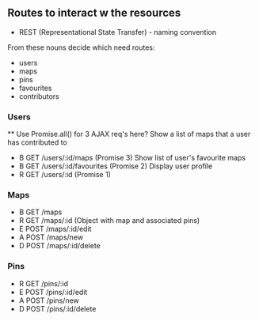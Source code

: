 ## Routes to interact w the resources
* REST (Representational State Transfer) - naming convention

From these nouns decide which need routes:
- users
- maps
- pins
- favourites
- contributors

### Users
** Use Promise.all() for 3 AJAX req's here?
Show a list of maps that a user has contributed to
- B GET /users/:id/maps (Promise 3)
Show list of user's favourite maps
- B GET /users/:id/favourites (Promise 2)
Display user profile
- R GET /users/:id (Promise 1)

### Maps
- B GET  /maps
- R GET  /maps/:id (Object with map and associated pins)
- E POST /maps/:id/edit
- A POST /maps/new
- D POST /maps/:id/delete

### Pins
- R GET  /pins/:id
- E POST /pins/:id/edit
- A POST /pins/new
- D POST /pins/:id/delete
